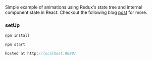 Simple example of animations using Redux's state tree and internal component state in React.
Checkout the following blog [post](https://andralally.wordpress.com/2016/11/25/animations-with-react/) for more.

### setUp

```javascript
npm install

npm start

hosted at http://localhost:8080/

```